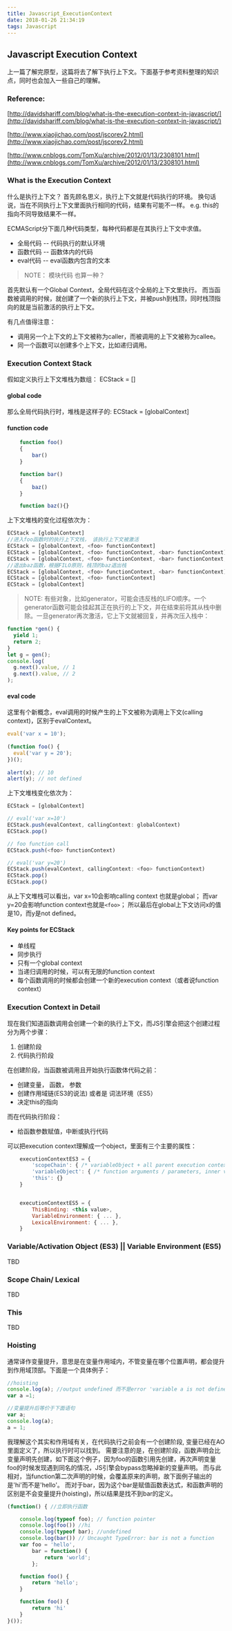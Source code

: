 ```yaml
---
title: Javascript_ExecutionContext
date: 2018-01-26 21:34:19
tags: Javascript
---
```


## Javascript Execution Context

上一篇了解完原型，这篇将去了解下执行上下文。下面基于参考资料整理的知识点，同时也会加入一些自己的理解。

### Reference:
[http://davidshariff.com/blog/what-is-the-execution-context-in-javascript/](http://davidshariff.com/blog/what-is-the-execution-context-in-javascript/)

[http://www.xiaojichao.com/post/jscorev2.html](http://www.xiaojichao.com/post/jscorev2.html)

[http://www.cnblogs.com/TomXu/archive/2012/01/13/2308101.html](http://www.cnblogs.com/TomXu/archive/2012/01/13/2308101.html)

### What is the Execution Context

什么是执行上下文？ 首先顾名思义，执行上下文就是代码执行的环境。 换句话说，当在不同执行上下文里面执行相同的代码，结果有可能不一样。 e.g. this的指向不同导致结果不一样。

ECMAScript分下面几种代码类型，每种代码都是在其执行上下文中求值。
* 全局代码 -- 代码执行的默认环境
* 函数代码 -- 函数体内的代码
* eval代码 -- eval函数内包含的文本

> NOTE： 模块代码 也算一种？


首先默认有一个Global Context，全局代码在这个全局的上下文里执行。 而当函数被调用的时候，就创建了一个新的执行上下文，并被push到栈顶，同时栈顶指向的就是当前激活的执行上下文。

有几点值得注意：
* 调用另一个上下文的上下文被称为caller，而被调用的上下文被称为callee。
* 同一个函数可以创建多个上下文，比如递归调用。

### Execution Context Stack

假如定义执行上下文堆栈为数组：
    ECStack = []

#### global code
那么全局代码执行时，堆栈是这样子的:
    ECStack = [globalContext]

#### function code

```javascript
    function foo()
    {
        bar()
    }

    function bar()
    {
        baz()
    }

    function baz(){}

```
上下文堆栈的变化过程依次为：
```javascript
ECStack = [globalContext]
//进入foo函数时的执行上下文栈， 该执行上下文被激活
ECStack = [globalContext, <foo> functionContext]
ECStack = [globalContext, <foo> functionContext, <bar> functionContext]
ECStack = [globalContext, <foo> functionContext, <bar> functionContext, <baz> functionContext]
//退出baz函数，根据FILO原则，栈顶的baz退出栈
ECStack = [globalContext, <foo> functionContext, <bar> functionContext]
ECStack = [globalContext, <foo> functionContext]
ECStack = [globalContext]
```

> NOTE: 有些对象，比如generator，可能会违反栈的LIFO顺序。一个generator函数可能会挂起其正在执行的上下文，并在结束前将其从栈中删除。一旦generator再次激活，它上下文就被回复，并再次压入栈中：
```javascript
function *gen() {
  yield 1;
  return 2;
}
let g = gen();
console.log(
  g.next().value, // 1
  g.next().value, // 2
);
```

#### eval code
这里有个新概念，eval调用的时候产生的上下文被称为调用上下文(calling context)，区别于evalContext。
```javascript
eval('var x = 10');
 
(function foo() {
  eval('var y = 20');
})();
 
alert(x); // 10
alert(y); // not defined
```

上下文堆栈变化依次为：
```javascript
ECStack = [globalContext]

// eval('var x=10')
ECStack.push(evalContext, callingContext: globalContext)
ECStack.pop()

// foo function call
ECStack.push(<foo> functionContext)

// eval('var y=20')
ECStack.push(evalContext, callingContext: <foo> functionContext)
ECStack.pop()
ECStack.pop()
```
从上下文堆栈可以看出，var x=10会影响calling context 也就是global； 而var y=20会影响function context也就是`<foo>`； 所以最后在global上下文访问x的值是10，而y是not defined。

#### Key points for ECStack
* 单线程
* 同步执行
* 只有一个global context
* 当递归调用的时候，可以有无限的function context
* 每个函数调用的时候都会创建一个新的execution context（或者说function context）

### Execution Context in Detail 
现在我们知道函数调用会创建一个新的执行上下文，而JS引擎会把这个创建过程分为两个步骤：
1. 创建阶段
2. 代码执行阶段

在创建阶段，当函数被调用且开始执行函数体代码之前：
* 创建变量， 函数， 参数
* 创建作用域链(ES3的说法) 或者是 词法环境（ES5）
* 决定this的指向

而在代码执行阶段：
* 给函数参数赋值，中断或执行代码

可以把execution context理解成一个object，里面有三个主要的属性：
```javascript
    executionContextES3 = {
        'scopeChain': { /* variableObject + all parent execution context's variableObject */ },
        'variableObject': { /* function arguments / parameters, inner variable and function declarations */ },
        'this': {}
    }


    executionContextES5 = {
        ThisBinding: <this value>,
        VariableEnvironment: { ... },
        LexicalEnvironment: { ... },
    }
```




### Variable/Activation Object (ES3) || Variable Environment (ES5)
TBD

### Scope Chain/ Lexical
TBD

### This
TBD

### Hoisting

通常译作变量提升，意思是在变量作用域内，不管变量在哪个位置声明，都会提升到作用域顶部。下面是一个具体例子：
```javascript
//hoisting
console.log(a); //output undefined 而不是error 'variable a is not defined'
var a =1;

//变量提升后等价于下面语句
var a;
console.log(a);
a = 1;
```

我理解这个其实和作用域有关，在代码执行之前会有一个创建阶段, 变量已经在AO里面定义了，所以执行时可以找到。
需要注意的是，在创建阶段，函数声明会比变量声明先创建，如下面这个例子，因为foo的函数引用先创建，再次声明变量foo的时候发现遇到同名的情况，JS引擎会bypass忽略掉新的变量声明。 而与此相对，当function第二次声明的时候，会覆盖原来的声明，故下面例子输出的是'hi'而不是'hello'。
而对于bar，因为这个bar是赋值函数表达式，和函数声明的区别是不会变量提升(hoisting)，所以结果是找不到bar的定义。

```javascript
(function() { //立即执行函数

    console.log(typeof foo); // function pointer
	console.log(foo()) //hi
	console.log(typeof bar); //undefined
    console.log(bar()) // Uncaught TypeError: bar is not a function
    var foo = 'hello',
        bar = function() {
            return 'world';
        };

    function foo() {
        return 'hello';
    }

    function foo() {
        return 'hi'
    }
}());
```
